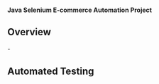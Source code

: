 
 <h4><strong> Java Selenium E-commerce Automation Project</h4></strong>

<h2><strong>Overview</strong></h2>
-<h2><strong>Automated Testing</strong></h2>


